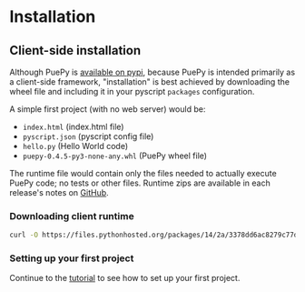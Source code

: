 # Installation

## Client-side installation

Although PuePy is [available on pypi](https://pypi.org/project/puepy/), because PuePy is intended primarily as a client-side framework,
"installation" is best achieved by downloading the wheel file and including it in your pyscript `packages` configuration.

A simple first project (with no web server) would be:

- `index.html` (index.html file)
- `pyscript.json` (pyscript config file)
- `hello.py` (Hello World code)
- `puepy-0.4.5-py3-none-any.whl` (PuePy wheel file)

The runtime file would contain only the files needed to actually execute PuePy code; no tests or other files. 
Runtime zips are available in each release's notes on [GitHub](https://github.com/kkinder/puepy/releases).

### Downloading client runtime

```Bash
curl -O https://files.pythonhosted.org/packages/14/2a/3378dd6ac8279c77de462749ef0574c4bec130ed1ba0ee1edbbfa96ff02a/puepy-0.4.5-py3-none-any.whl
```

### Setting up your first project

Continue to the [tutorial](tutorial/00-using-this-tutorial.md) to see how to set up your first project.
